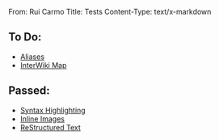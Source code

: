 From: Rui Carmo
Title: Tests
Content-Type: text/x-markdown

## To Do:

* [Aliases](tests/aliases)
* [InterWiki Map](tests/interwiki)

## Passed:

* [Syntax Highlighting](tests/highlight)
* [Inline Images](tests/img)
* [ReStructured Text](tests/markup/rst)
